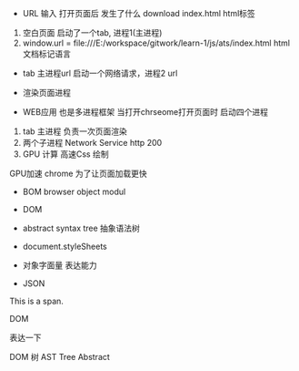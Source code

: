 

- URL  输入 打开页面后 发生了什么
download  index.html  html标签
 1. 空白页面 
   启动了一个tab, 进程1(主进程)
 2. window.url = file:///E:/workspace/gitwork/learn-1/js/ats/index.html
   html 文档标记语言
   - tab 主进程url
   启动一个网络请求，进程2 url 
   - 渲染页面进程

- WEB应用 也是多进程框架
 当打开chrseome打开页面时
 启动四个进程
 1. tab 主进程 负责一次页面渲染
 2. 两个子进程 Network Service http 200
 3. GPU 计算 高速Css 绘制

 GPU加速 chrome 为了让页面加载更快

- BOM browser object modul
- DOM 
- abstract syntax tree 抽象语法树
- document.styleSheets

- 对象字面量 表达能力
- JSON

<div id="root">
  <span class="demo">
    This is a span.
  </span>
  <p>DOM</p>
</div>

表达一下

DOM 树   AST   Tree Abstract

